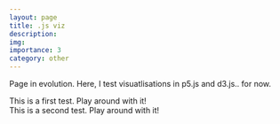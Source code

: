 ```yaml
---
layout: page
title: .js viz
description: 
img:
importance: 3
category: other
---
```



<script src="https://cdn.jsdelivr.net/npm/p5@1.0.0/lib/p5.js"></script>

Page in evolution. Here, I test visuatlisations in p5.js and d3.js.. for now.


<div id="sketch1"> </div>
This is a first test. Play around with it!

<div id="sketch2"> </div>
This is a second test. Play around with it!



<script>
function setup() {
  let canvas = createCanvas(640, 480);
  canvas.parent("sketch1");
  let color = 0;
}

function draw() {
  if (mouseIsPressed) {
    color += deltaTime / 30;
    fill(color);
    stroke(255 - color);
  } else {
    color = 0;
    fill(255);
    stroke(0);
  }
  ellipse(mouseX, mouseY, 80, 80);
}
</script>

<script>
function setup() {
  let canvas = createCanvas(640, 480);
  canvas.parent("sketch2");
}

function draw() {
  if (mouseIsPressed) {
    fill("red");
    stroke(255 - color);
  } else {
    fill(255);
    stroke(0);
  }
  ellipse(mouseX, mouseY, 80, 80);
}
</script>